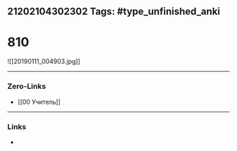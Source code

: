 21202104302302
Tags: #type_unfinished_anki 
---
# 810

![[20190111_004903.jpg]]

---
### Zero-Links
- [[00 Учитель]]
---
### Links
-